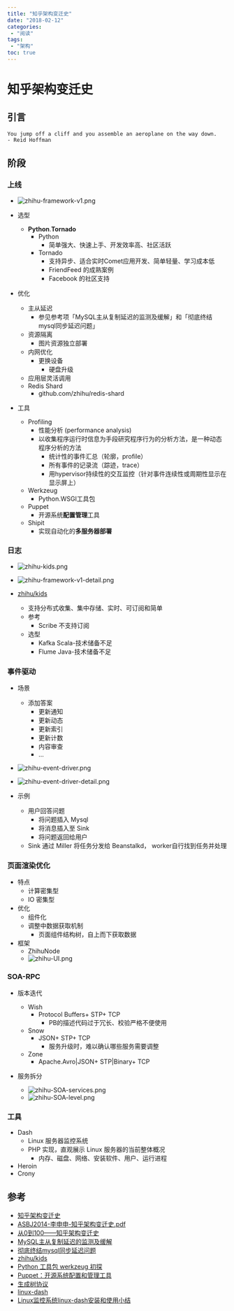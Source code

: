 ```yaml
---
title: "知乎架构变迁史"
date: "2018-02-12"
categories:
 - "阅读"
tags:
 - "架构"
toc: true
---
```



# 知乎架构变迁史

## 引言
> 
	You jump off a cliff and you assemble an aeroplane on the way down.
	- Reid Hoffman


## 阶段
### 上线
- ![zhihu-framework-v1.png](http://otzm88f21.bkt.clouddn.com/5ff9e013-1f9b-4a35-a5c6-c898e55ecb8e.png)

- 选型
	- **Python**.**Tornado**
		- Python
			- 简单强大、快速上手、开发效率高、社区活跃
		- Tornado
			- 支持异步、适合实时Comet应用开发、简单轻量、学习成本低
			- FriendFeed 的成熟案例
			- Facebook 的社区支持
- 优化
	- 主从延迟
		- 参见参考项「MySQL主从复制延迟的监测及缓解」和「彻底终结mysql同步延迟问题」
	- 资源隔离
		- 图片资源独立部署
	- 内网优化
		- 更换设备
			- 硬盘升级
	- 应用层灵活调用
	- Redis Shard
		- github.com/zhihu/redis-shard

- 工具
	- Profiling
		- 性能分析 (performance analysis)
		- 以收集程序运行时信息为手段研究程序行为的分析方法，是一种动态程序分析的方法
			- 统计性的事件汇总（轮廓，profile）
			- 所有事件的记录流（踪迹，trace）
			- 用hypervisor持续性的交互监控（针对事件连续性或周期性显示在显示屏上）
	- Werkzeug
		- Python.WSGI工具包
	- Puppet
		- 开源系统**配置管理**工具
	- Shipit
		- 实现自动化的**多服务器部署**


### 日志
- ![zhihu-kids.png](http://otzm88f21.bkt.clouddn.com/45e5e999-f374-4b2a-a00d-2aaf637efc1c.png)
- ![zhihu-framework-v1-detail.png](http://otzm88f21.bkt.clouddn.com/6cd2f5b3-ed0c-4cc2-88f9-d1bd0a3fc619.png)

- [zhihu/kids](https://github.com/zhihu/kids)
	- 支持分布式收集、集中存储、实时、可订阅和简单
	- 参考
		- Scribe	不支持订阅
	- 选型
		- Kafka		Scala-技术储备不足
		- Flume		Java-技术储备不足


### 事件驱动
- 场景
	- 添加答案
		- 更新通知
		- 更新动态
		- 更新索引
		- 更新计数
		- 内容审查
		- ...

- ![zhihu-event-driver.png](http://otzm88f21.bkt.clouddn.com/d7ebb832-5a43-4566-91b6-4f25392a145c.png)
- ![zhihu-event-driver-detail.png](http://otzm88f21.bkt.clouddn.com/4ccb25d5-82c3-4333-94bf-17fe8e0f2a23.png)


- 示例
	- 用户回答问题
		- 将问题插入 Mysql
		- 将消息插入至 Sink
		- 将问题返回给用户
	- Sink 通过 Miller 将任务分发给 Beanstalkd， worker自行找到任务并处理



### 页面渲染优化
- 特点
	- 计算密集型
	- IO 密集型
- 优化
	- 组件化
	- 调整中数据获取机制
		- 页面组件结构树，自上而下获取数据
- 框架
	- ZhihuNode
	- ![zhihu-UI.png](http://otzm88f21.bkt.clouddn.com/9a1e6656-027e-4705-bff6-04f0f9b4837b.png)


### SOA-RPC
- 版本迭代
	- Wish
		- Protocol Buffers+ STP+ TCP
			- PB的描述代码过于冗长、校验严格不便使用
	- Snow
		- JSON+ STP+ TCP
			- 服务升级时，难以确认哪些服务需要调整
	- Zone
		- Apache.Avro|JSON+ STP|Binary+ TCP

- 服务拆分
	- ![zhihu-SOA-services.png](http://otzm88f21.bkt.clouddn.com/7e383da5-9c27-4ca7-b5ab-af5e22f2bf72.png)
	- ![zhihu-SOA-level.png](http://otzm88f21.bkt.clouddn.com/40ea607e-4f24-4436-a141-32082a62d401.png)


### 工具
- Dash
	- Linux 服务器监控系统
	- PHP 实现，直观展示 Linux 服务器的当前整体概况
		- 内存、磁盘、网络、安装软件、用户、运行进程
- Heroin
- Crony



## 参考
- [知乎架构变迁史](https://zhuanlan.zhihu.com/p/27813376)
- [ASBJ2014-李申申-知乎架构变迁史.pdf](http://otzm88f21.bkt.clouddn.com/452c48f3-7d2a-43bd-9a49-6b7997fbfce0.pdf)
- [从0到100——知乎架构变迁史](http://www.infoq.com/cn/news/2014/12/zhihu-architecture-evolution)
- [MySQL主从复制延迟的监测及缓解](http://blog.csdn.net/jiao_fuyou/article/details/15027447)
- [彻底终结mysql同步延迟问题](http://domain.yqjdcyy.com/post/%E5%BD%BB%E5%BA%95%E7%BB%88%E7%BB%93mysql%E5%90%8C%E6%AD%A5%E5%BB%B6%E8%BF%9F%E9%97%AE%E9%A2%98/)
- [zhihu/kids](https://github.com/zhihu/kids)
- [Python 工具包 werkzeug 初探](http://python.jobbole.com/84765/)
- [Puppet：开源系统配置和管理工具](https://www.ibm.com/developerworks/cn/opensource/os-cn-puppet/index.html)
- [生成树协议](https://zh.wikipedia.org/wiki/%E7%94%9F%E6%88%90%E6%A0%91%E5%8D%8F%E8%AE%AE)
- [linux-dash](http://blog.topspeedsnail.com/archives/3652)
- [Linux监控系统linux-dash安装和使用小结](http://blog.csdn.net/i_chips/article/details/45694029)

